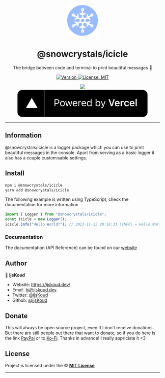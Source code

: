 <div align="center">
    <img src="https://raw.githubusercontent.com/snowcrystals/.github/main/logo.png" width="100px" />
    <h1>@snowcrystals/icicle</h1>
  
  <p>The bridge between code and terminal to print beautiful messages 🎨</p>
  
  <p align="center">
    <a href="/">
        <img alt="Version" src="https://img.shields.io/badge/version-2.0.3-blue.svg" />
    </a>
    <a href="/LICENSE" target="_blank">
      <img alt="License: MIT" src="https://img.shields.io/badge/License-MIT-yellow.svg" />
    </a>
  </p>
</div>


<div align="center">
   <a href="https://ijskoud.dev/discord" target="_blank">
    <img src="https://ijskoud.dev/discord/banner" />
  </a>
  <br />
   <a href="https://vercel.com/?utm_source=snowcrystals&utm_campaign=oss" target="_blank">
    <img src="https://raw.githubusercontent.com/snowcrystals/.github/main/vercel.svg">
  </a>
</div>

---

## Information

@snowcrystals/icicle is a logger package which you can use to print beautiful messages in the console. Apart from serving as a basic logger it also has a couple customisable settings.

## Install

```
npm i @snowcrystals/icicle
yarn add @snowcrystals/icicle
```

The following example is written using TypeScript, check the documentation for more information.
```ts
import { Logger } from "@snowcrystals/icicle";
const icicle = new Logger();
icicle.info("Hello World!"); // 2022-11-25 20:18:33 [INFO] » Hello World!
```

### Documentation

The documentation (API Reference) can be found on our [website](https://snowcrystals.dev/docs/icicle)


## Author

👤 **ijsKoud**

-   Website: https://ijskoud.dev/
-   Email: <hi@ijskoud.dev>
-   Twitter: [@ijsKoud](https://ijskoud.dev/twitter)
-   Github: [@ijsKoud](https://github.com/ijsKoud)

## Donate

This will always be open source project, even if I don't receive donations. But there are still people out there that want to donate, so if you do here is the link [PayPal](https://ijskoud.dev/paypal) or to [Ko-Fi](https://ijskoud.dev/kofi). Thanks in advance! I really appriciate it <3

## License

Project is licensed under the © [**MIT License**](/LICENSE)

---
